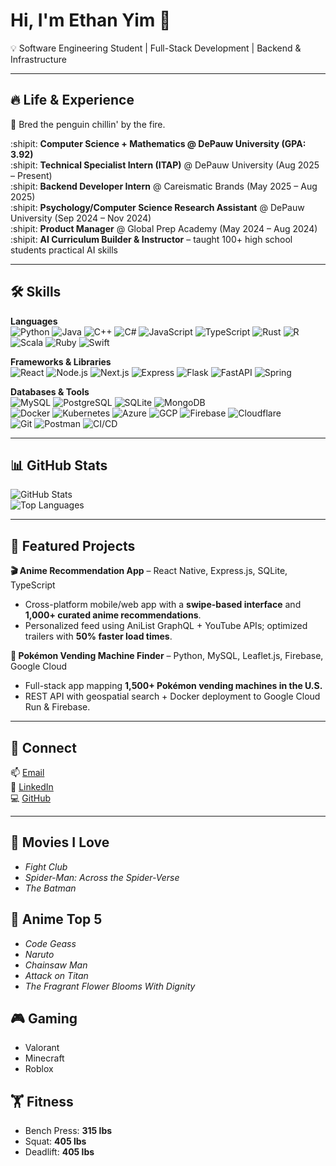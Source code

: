 # Hi, I'm Ethan Yim 👋
💡 Software Engineering Student | Full-Stack Development | Backend & Infrastructure

---

## 🔥 Life & Experience  
🐧 Bred the penguin chillin' by the fire.  

:shipit: **Computer Science + Mathematics @ DePauw University (GPA: 3.92)**  
:shipit: **Technical Specialist Intern (ITAP)** @ DePauw University (Aug 2025 – Present)  
:shipit: **Backend Developer Intern** @ Careismatic Brands (May 2025 – Aug 2025)  
:shipit: **Psychology/Computer Science Research Assistant** @ DePauw University (Sep 2024 – Nov 2024)  
:shipit: **Product Manager** @ Global Prep Academy (May 2024 – Aug 2024)  
:shipit: **AI Curriculum Builder & Instructor** – taught 100+ high school students practical AI skills  

---

## 🛠 Skills  

**Languages**  
![Python](https://img.shields.io/badge/-Python-3776AB?style=flat&logo=python) 
![Java](https://img.shields.io/badge/-Java-007396?style=flat&logo=java) 
![C++](https://img.shields.io/badge/-C++-00599C?style=flat&logo=cplusplus) 
![C#](https://img.shields.io/badge/-C%23-239120?style=flat&logo=csharp) 
![JavaScript](https://img.shields.io/badge/-JavaScript-F7DF1E?style=flat&logo=javascript) 
![TypeScript](https://img.shields.io/badge/-TypeScript-3178C6?style=flat&logo=typescript) 
![Rust](https://img.shields.io/badge/-Rust-000000?style=flat&logo=rust) 
![R](https://img.shields.io/badge/-R-276DC3?style=flat&logo=r) 
![Scala](https://img.shields.io/badge/-Scala-DC322F?style=flat&logo=scala) 
![Ruby](https://img.shields.io/badge/-Ruby-CC342D?style=flat&logo=ruby)
![Swift](https://img.shields.io/badge/-Swift-FA7343?style=flat&logo=swift)

**Frameworks & Libraries**  
![React](https://img.shields.io/badge/-React-61DAFB?style=flat&logo=react) 
![Node.js](https://img.shields.io/badge/-Node.js-339933?style=flat&logo=node.js) 
![Next.js](https://img.shields.io/badge/-Next.js-000000?style=flat&logo=next.js) 
![Express](https://img.shields.io/badge/-Express-000000?style=flat&logo=express) 
![Flask](https://img.shields.io/badge/-Flask-000000?style=flat&logo=flask) 
![FastAPI](https://img.shields.io/badge/-FastAPI-009688?style=flat&logo=fastapi) 
![Spring](https://img.shields.io/badge/-Spring-6DB33F?style=flat&logo=spring)  

**Databases & Tools**  
![MySQL](https://img.shields.io/badge/-MySQL-4479A1?style=flat&logo=mysql) 
![PostgreSQL](https://img.shields.io/badge/-PostgreSQL-336791?style=flat&logo=postgresql) 
![SQLite](https://img.shields.io/badge/-SQLite-003B57?style=flat&logo=sqlite) 
![MongoDB](https://img.shields.io/badge/-MongoDB-47A248?style=flat&logo=mongodb)  
![Docker](https://img.shields.io/badge/-Docker-2496ED?style=flat&logo=docker) 
![Kubernetes](https://img.shields.io/badge/-Kubernetes-326CE5?style=flat&logo=kubernetes) 
![Azure](https://img.shields.io/badge/-Azure-0078D4?style=flat&logo=microsoft-azure) 
![GCP](https://img.shields.io/badge/-GCP-4285F4?style=flat&logo=google-cloud) 
![Firebase](https://img.shields.io/badge/-Firebase-FFCA28?style=flat&logo=firebase) 
![Cloudflare](https://img.shields.io/badge/-Cloudflare-F38020?style=flat&logo=cloudflare)  
![Git](https://img.shields.io/badge/-Git-F05032?style=flat&logo=git) 
![Postman](https://img.shields.io/badge/-Postman-FF6C37?style=flat&logo=postman) 
![CI/CD](https://img.shields.io/badge/-CI/CD-4285F4?style=flat&logo=github-actions)  

---

## 📊 GitHub Stats  
![GitHub Stats](https://github-readme-stats.vercel.app/api?username=ethanyimm&show_icons=true&theme=tokyonight)  
![Top Languages](https://github-readme-stats.vercel.app/api/top-langs/?username=ethanyimm&layout=compact&theme=tokyonight)  

---

## 📂 Featured Projects  

**🎬 Anime Recommendation App** – React Native, Express.js, SQLite, TypeScript  
- Cross-platform mobile/web app with a **swipe-based interface** and **1,000+ curated anime recommendations**.  
- Personalized feed using AniList GraphQL + YouTube APIs; optimized trailers with **50% faster load times**.  

**📍 Pokémon Vending Machine Finder** – Python, MySQL, Leaflet.js, Firebase, Google Cloud  
- Full-stack app mapping **1,500+ Pokémon vending machines in the U.S.**  
- REST API with geospatial search + Docker deployment to Google Cloud Run & Firebase.  


---

## 🤝 Connect  
📫 [Email](mailto:ethanyim@gmail.com)  
💼 [LinkedIn](https://linkedin.com/in/yimethan)  
💻 [GitHub](https://github.com/ethanyimm)  

---

## 🎥 Movies I Love  
- *Fight Club*  
- *Spider-Man: Across the Spider-Verse*  
- *The Batman*  

## 🍿 Anime Top 5  
- *Code Geass*  
- *Naruto*  
- *Chainsaw Man*  
- *Attack on Titan*  
- *The Fragrant Flower Blooms With Dignity*  

## 🎮 Gaming  
- Valorant  
- Minecraft  
- Roblox  

## 🏋️ Fitness  
- Bench Press: **315 lbs**  
- Squat: **405 lbs**  
- Deadlift: **405 lbs**  

